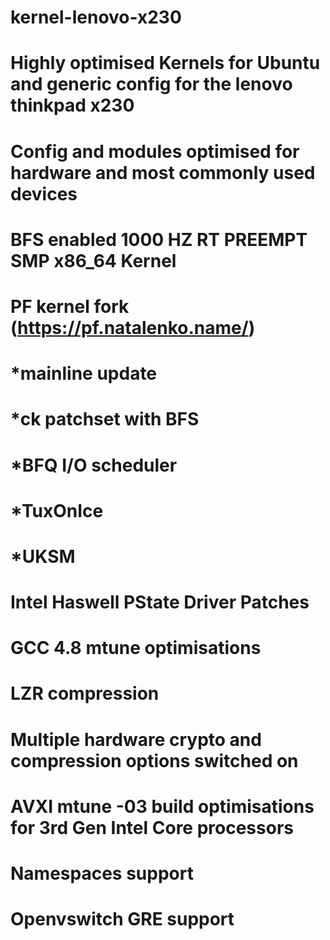 kernel-lenovo-x230
==================

# Highly optimised Kernels for Ubuntu and generic config for the lenovo thinkpad x230 
# Config and modules optimised for hardware and most commonly used devices 
# BFS enabled 1000 HZ RT PREEMPT SMP x86_64 Kernel 
# PF kernel fork (https://pf.natalenko.name/) 
# *mainline update 
# *ck patchset with BFS 
# *BFQ I/O scheduler 
# *TuxOnIce 
# *UKSM 
# Intel Haswell PState Driver Patches 
# GCC 4.8 mtune optimisations 
# LZR compression 
# Multiple hardware crypto and compression options switched on  
# AVXI mtune -03 build optimisations for 3rd Gen Intel Core processors 
# Namespaces support 
# Openvswitch GRE support 

